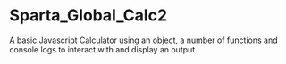 # Sparta_Global_Calc2

A basic Javascript Calculator using an object, a number of functions and console logs to interact with and display an output.
